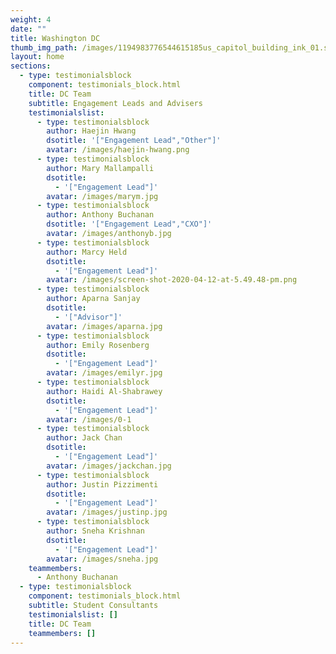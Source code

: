 ```yaml
---
weight: 4
date: ""
title: Washington DC
thumb_img_path: /images/1194983776544615185us_capitol_building_ink_01.svg.med.png
layout: home
sections:
  - type: testimonialsblock
    component: testimonials_block.html
    title: DC Team
    subtitle: Engagement Leads and Advisers
    testimonialslist:
      - type: testimonialsblock
        author: Haejin Hwang
        dsotitle: '["Engagement Lead","Other"]'
        avatar: /images/haejin-hwang.png
      - type: testimonialsblock
        author: Mary Mallampalli
        dsotitle:
          - '["Engagement Lead"]'
        avatar: /images/marym.jpg
      - type: testimonialsblock
        author: Anthony Buchanan
        dsotitle: '["Engagement Lead","CXO"]'
        avatar: /images/anthonyb.jpg
      - type: testimonialsblock
        author: Marcy Held
        dsotitle:
          - '["Engagement Lead"]'
        avatar: /images/screen-shot-2020-04-12-at-5.49.48-pm.png
      - type: testimonialsblock
        author: Aparna Sanjay
        dsotitle:
          - '["Advisor"]'
        avatar: /images/aparna.jpg
      - type: testimonialsblock
        author: Emily Rosenberg
        dsotitle:
          - '["Engagement Lead"]'
        avatar: /images/emilyr.jpg
      - type: testimonialsblock
        author: Haidi Al-Shabrawey
        dsotitle:
          - '["Engagement Lead"]'
        avatar: /images/0-1
      - type: testimonialsblock
        author: Jack Chan
        dsotitle:
          - '["Engagement Lead"]'
        avatar: /images/jackchan.jpg
      - type: testimonialsblock
        author: Justin Pizzimenti
        dsotitle:
          - '["Engagement Lead"]'
        avatar: /images/justinp.jpg
      - type: testimonialsblock
        author: Sneha Krishnan
        dsotitle:
          - '["Engagement Lead"]'
        avatar: /images/sneha.jpg
    teammembers:
      - Anthony Buchanan
  - type: testimonialsblock
    component: testimonials_block.html
    subtitle: Student Consultants
    testimonialslist: []
    title: DC Team
    teammembers: []
---
```

